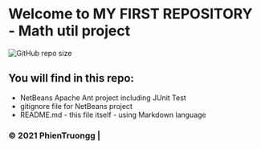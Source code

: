 # Welcome to MY FIRST REPOSITORY - Math util project
![GitHub repo size](https://img.shields.io/github/repo-size/Benny20/math-util-live)

## You will find in this repo:

* NetBeans Apache Ant project including JUnit Test
* gitignore file for NetBeans project
* README.md - this file itself - using Markdown language

### © 2021 PhienTruongg | 
